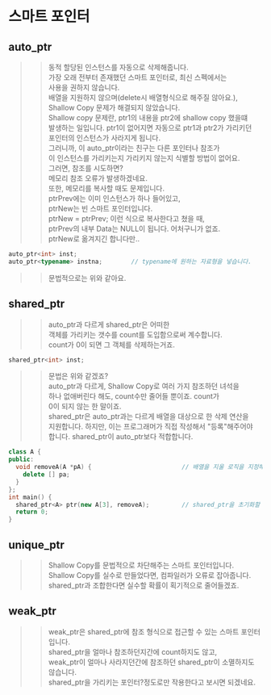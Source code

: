 # 스마트 포인터

## auto_ptr
>> 동적 할당된 인스턴스를 자동으로 삭제해줍니다.  
>> 가장 오래 전부터 존재했던 스마트 포인터로, 최신 스펙에서는  
>> 사용을 권하지 않습니다.  
>> 배열을 지원하지 않으며(delete시 배열형식으로 해주질 않아요.),   
>> Shallow Copy 문제가 해결되지 않았습니다.   
>> Shallow copy 문제란, ptr1의 내용을 ptr2에 shallow copy 했을떄     
>> 발생하는 일입니다. ptr1이 없어지면 자동으로 ptr1과 ptr2가 가리키던    
>> 포인터의 인스턴스가 사라지게 됩니다.   
>> 그러니까, 이 auto_ptr이라는 친구는 다른 포인터나 참조가  
>> 이 인스턴스를 가리키는지 가리키지 않는지 식별할 방법이 없어요.  
>> 그러면,  참조를 시도하면?    
>> 메모리 참조 오류가 발생하겠네요.  
>> 또한, 메모리를 복사할 때도 문제입니다.  
>> ptrPrev에는 이미 인스턴스가 하나 들어있고,  
>> ptrNew는 빈 스마트 포인터입니다.  
>> ptrNew = ptrPrev;
>> 이런 식으로 복사한다고 쳤을 때,  
>> ptrPrev의 내부 Data는 NULL이 됩니다.  어처구니가 없죠.  
>> ptrNew로 옮겨지긴 합니다만..  
```C++
auto_ptr<int> inst;
auto_ptr<typename> instna;        // typename에 원하는 자료형을 넣습니다.
```
>> 문법적으로는 위와 같아요.    

## shared_ptr
>> auto_ptr과 다르게 shared_ptr은 어떠한  
>> 객체를 가리키는 갯수를 count를 도입함으로써 계수합니다.  
>> count가 0이 되면 그 객체를 삭제하는거죠.    
```C++
shared_ptr<int> inst;
```
>> 문법은 위와 같겠죠?  
>> auto_ptr과 다르게, Shallow Copy로 여러 가지 참조하던 녀석을  
>> 하나 없애버린다 해도, count수만 줄어들 뿐이죠. count가  
>> 0이 되지 않는 한 말이죠.  
>> shared_ptr은 auto_ptr과는 다르게 배열을 대상으로 한 삭제 연산을  
>> 지원합니다. 하지만, 이는 프로그래머가 직접 작성해서 "등록"해주어야  
>> 합니다. 
>> shared_ptr이 auto_ptr보다 적합합니다.  
```C++
class A {
public:
  void removeA(A *pA) {                         // 배열을 지울 로직을 지정해준다.  
    delete [] pa;
  }
};
int main() {
  shared_ptr<A> ptr(new A[3], removeA);         // shared_ptr을 초기화할 때, 새로 정의한 삭제 함수를 전달해준다.  
  return 0;
}
```
## unique_ptr
>>  Shallow Copy를 문법적으로 차단해주는 스마트 포인터입니다.  
>>  Shallow Copy를 실수로 만들었다면, 컴파일러가 오류로 잡아줍니다.  
>>  shared_ptr과 조합한다면 실수할 확률이 획기적으로 줄어들겠죠.  

## weak_ptr
>> weak_ptr은 shared_ptr에 참조 형식으로 접근할 수 있는 스마트 포인터입니다.  
>> shared_ptr을 얼마나 참조하던지간에 count하지도 않고,  
>> weak_ptr이 얼마나 사라지던간에 참조하던 shared_ptr이 소멸하지도 않습니다.  
>> shared_ptr을 가리키는 포인터?정도로만 작용한다고 보시면 되겠네요.  
